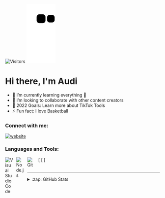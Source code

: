 <img src="https://komarev.com/ghpvc/?username=audiontop&label=Profile%20Views&color=008042&style=flat&label=Visitors" alt="Visitors"></a>
<a href="https://www.youtube.com/watch?v=dQw4w9WgXcQ" target="_blank"><img src="https://github.com/rafaballerini/rafaballerini/blob/output/github-contribution-grid-snake.svg" alt="sneke"></a>

# Hi there, I'm Audi 

- 🌱 I’m currently learning everything 🤣
- 👯 I’m looking to collaborate with other content creators
- 🥅 2022 Goals: Learn more about TikTok Tools
- ⚡ Fun fact: I love Basketball

### Connect with me:

[![website](./imgTikTok-Logo.wine.svg)](tiktok.com/@lruk)

### Languages and Tools:

[<img align="left" alt="Visual Studio Code" width="26px" src="https://cdn.jsdelivr.net/gh/devicons/devicon/icons/vscode/vscode-original.svg" style="padding-right:10px;" />
[<img align="left" alt="Node.js" width="26px" src="https://cdn.jsdelivr.net/gh/devicons/devicon/icons/nodejs/nodejs-original.svg" style="padding-right:10px;" />
[<img align="left" alt="Git" width="26px" src="https://cdn.jsdelivr.net/gh/devicons/devicon/icons/git/git-original.svg" style="padding-right:10px;" />
<br />
<br />

---


<details>
  <summary>:zap: GitHub Stats</summary>

  <img align="left" alt="Audiontop's GitHub Stats" src="https://github-readme-stats.vercel.app/api?username=Audiontop&show_icons=true&hide_border=false&title_color=ff652f&icon_color=FFE400&bg_color=09131B&text_color=ffffff&border_color=0c1a25" />

</details>
